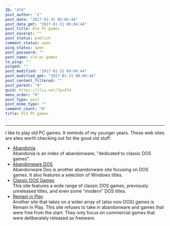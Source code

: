 ```yaml
---
ID: "474"
post_author: "2"
post_date: "2017-01-31 09:04:44"
post_date_gmt: "2017-01-31 09:04:44"
post_title: Old PC games
post_excerpt: ""
post_status: publish
comment_status: open
ping_status: open
post_password: ""
post_name: old-pc-games
to_ping: ""
pinged: ""
post_modified: "2017-01-31 09:04:44"
post_modified_gmt: "2017-01-31 09:04:44"
post_content_filtered: ""
post_parent: "0"
guid: https://iliu.net/?p=474
menu_order: "0"
post_type: post
post_mime_type: ""
comment_count: "0"
title: Old PC games
...
```

---

I like to play old PC games.  It reminds of my younger years.  These web sites are sites worth
checking out for the good old stuff:

* [Abandonia](http://www.abandonia.com/)  
  Abandonia is an index of abandonware, "dedicated to classic DOS games".
* [Abandonware DOS](http://www.abandonwaredos.com/)  
  Abandonware Dos is another abandonware site focusing on DOS games. It also features a selection of
  Windows titles.
* [Classic DOS Games](https://www.classicdosgames.com/)  
  This site features a wide range of classic DOS games, previously unreleased titles, and
  even some "modern" DOS titles.
* [Remain in Play](http://www.remaininplay.com/)  
  Another site that takes on a wider array of (also non-DOS) games is Remain In Play.
  This site refuses to take in abandonware and games that were free from the start. They only
  focus on commercial games that were deliberately released as freeware.


